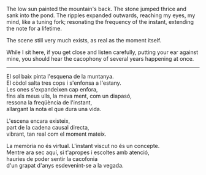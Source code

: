 The low sun painted the mountain's back.
The stone jumped thrice and sank into the pond.
The ripples expanded outwards,
reaching my eyes, my mind, like a tuning fork;
resonating the frequency of the instant,
extending the note for a lifetime.

The scene still very much exists,
as real as the moment itself.

While I sit here, if you get close and listen carefully,
putting your ear against mine,
you should hear the cacophony
    of several years happening at once.

---

El sol baix pinta l'esquena de la muntanya.  
El còdol salta tres cops i s'enfonsa a l'estany.  
Les ones s'expandeixen cap enfora,  
fins als meus ulls, la meva ment, com un diapasó,  
ressona la freqüència de l'instant,  
allargant la nota el que dura una vida.  
  
L'escena encara existeix,  
part de la cadena causal directa,  
vibrant, tan real com el moment mateix.  
  
La memòria no és virtual. L'instant viscut no és un concepte.  
Mentre ara sec aquí, si t'apropes i escoltes amb atenció,  
hauries de poder sentir la cacofonia  
d'un grapat d'anys esdevenint-se a la vegada.





